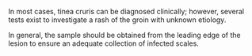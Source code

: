 In most cases, tinea cruris can be diagnosed clinically; however, several tests exist to investigate a rash of the groin with unknown etiology.

In general, the sample should be obtained from the leading edge of the lesion to ensure an adequate collection of infected scales.